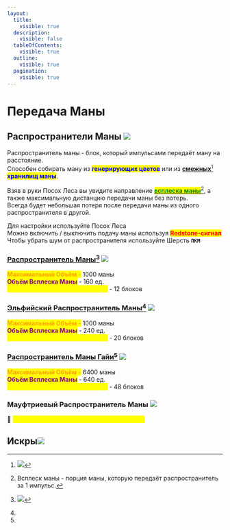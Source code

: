 ```yaml
---
layout:
  title:
    visible: true
  description:
    visible: false
  tableOfContents:
    visible: true
  outline:
    visible: true
  pagination:
    visible: true
---
```


# Передача Маны

## Распространители Маны ![](https://media.discordapp.net/attachments/1125896171848732772/1129806992786063380/--1.gif)

Распространитель маны - блок, который импульсами передаёт ману на расстояние.\
Способен собирать ману из <mark style="color:blue;">**генерирующих цветов**</mark> или из [**смежных**](#user-content-fn-1)[^1] <mark style="color:blue;">**хранилищ маны**</mark>.

Взяв в руки Посох Леса вы увидите направление [<mark style="color:green;">**всплеска маны**</mark>](#user-content-fn-2)[^2], а также максимальную дистанцию передачи маны без потерь.\
Всегда будет небольшая потеря после передачи маны из одного распространителя в другой.

Для настройки используйте Посох Леса<img src="https://ftbwiki.org/images/8/86/Grid_Wand_of_the_Forest.png" alt="" data-size="line">\
Можно включить / выключить подачу маны используя <mark style="color:red;">**Redstone-сигнал**</mark><img src="https://ftbwiki.org/images/f/fd/Grid_Redstone.png" alt="" data-size="line">\
Чтобы убрать шум от распространителя используйте Шерсть **`ПКМ`**

### [Распространитель Маны](#user-content-fn-3)[^3]  ![](https://ftbwiki.org/images/8/84/Grid\_Mana\_Spreader.png)

<mark style="color:orange;">**Максимальный Объём -**</mark> 1000 маны\
<mark style="color:purple;">**Объём Всплеска Маны**</mark> - 160 ед.\
<mark style="color:yellow;">**Расстояние передачи без потерь**</mark> - 12 блоков

### [Эльфийский Распространитель Маны](#user-content-fn-4)[^4] ![](https://ftbwiki.org/images/8/82/Grid\_Elven\_Mana\_Spreader.png)

<mark style="color:orange;">**Максимальный Объём -**</mark> 1000 маны\
<mark style="color:purple;">**Объём Всплеска Маны**</mark> - 240 ед.\
<mark style="color:yellow;">**Расстояние передачи без потерь**</mark> - 20 блоков

### [Распространитель Маны Гайи](#user-content-fn-5)[^5] ![](https://ftbwiki.org/images/5/57/Grid\_Gaia\_Mana\_Spreader.png)

<mark style="color:orange;">**Максимальный Объём -**</mark> 6400 маны\
<mark style="color:purple;">**Объём Всплеска Маны**</mark> - 640 ед.\
<mark style="color:yellow;">**Расстояние передачи без потерь**</mark> - 48 блоков

### Мауфтриевый Распространитель Маны ![](https://media.discordapp.net/attachments/1125896171848732772/1132065882944835624/ElvoriumSpreader.png)



:pushpin: <mark style="color:yellow;">**`Распространители маны из мода LoliMagically`**</mark>&#x20;

## Искры![](https://cdn.discordapp.com/attachments/1125896171848732772/1132059238114537612/spark0.gif)



[^1]: ![](https://media.discordapp.net/attachments/1125896171848732772/1129856983386828901/-5.png)

[^2]: Всплеск маны - порция маны, которую передаёт распространитель за 1 импульс.

[^3]: ![](https://media.discordapp.net/attachments/1125896171848732772/1132024704182530068/image.png)

[^4]: 

[^5]: 
